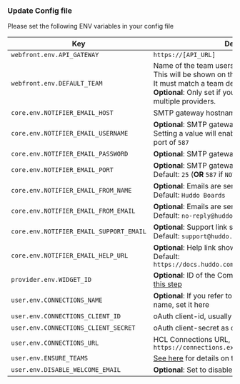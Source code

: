 ### Update Config file

Please set the following ENV variables in your config file

| Key                                     | Description                                                                                                                                                                                                                         |
| --------------------------------------- | ----------------------------------------------------------------------------------------------------------------------------------------------------------------------------------------------------------------------------------- |
| `webfront.env.API_GATEWAY`              | `https://[API_URL]`                                                                                                                                                                                                                 |
| `webfront.env.DEFAULT_TEAM`             | Name of the team users will primarily login with.</br>This will be shown on the login page.</br>It must match a team defined in `ENSURE_TEAMS` below )<br>**Optional**: Only set if you are authenticating with multiple providers. |
| `core.env.NOTIFIER_EMAIL_HOST`          | SMTP gateway hostname, ie `smtp.ethereal.com`                                                                                                                                                                                       |
| `core.env.NOTIFIER_EMAIL_USERNAME`      | **Optional**: SMTP gateway authentication.<br/>Setting a value will enable auth and use the default port of `587`                                                                                                                   |
| `core.env.NOTIFIER_EMAIL_PASSWORD`      | **Optional**: SMTP gateway authentication password                                                                                                                                                                                  |
| `core.env.NOTIFIER_EMAIL_PORT`          | **Optional**: SMTP gateway port. <br/>Default: `25` (**OR** `587` if `NOTIFIER_EMAIL_USERNAME` is set)                                                                                                                              |
| `core.env.NOTIFIER_EMAIL_FROM_NAME`     | **Optional**: Emails are sent from this name.<br/>Default: `Huddo Boards`                                                                                                                                                           |
| `core.env.NOTIFIER_EMAIL_FROM_EMAIL`    | **Optional**: Emails are sent from this email address.<br/>Default: `no-reply@huddo.com`                                                                                                                                      |
| `core.env.NOTIFIER_EMAIL_SUPPORT_EMAIL` | **Optional**: Support link shown in emails.<br/>Default: `support@huddo.com`                                                                                                                                                  |
| `core.env.NOTIFIER_EMAIL_HELP_URL`      | **Optional**: Help link shown in new user welcome email.<br/>Default: `https://docs.huddo.com/boards/howto/knowledgebase/`                                                                                                      |
| `provider.env.WIDGET_ID`                | **Optional**: ID of the Community widget configured in [this step](/boards/connections/widgets-on-prem/#community-widget)                                                                                                           |
| `user.env.CONNECTIONS_NAME`             | **Optional**: If you refer to 'Connections' by another name, set it here                                                                                                                                                            |
| `user.env.CONNECTIONS_CLIENT_ID`        | oAuth client-id, usually `kudosboards`                                                                                                                                                                                              |
| `user.env.CONNECTIONS_CLIENT_SECRET`    | oAuth client-secret as configured in [this step](/boards/connections/auth-on-prem/)                                                                                                                                                 |
| `user.env.CONNECTIONS_URL`              | HCL Connections URL, ie `https://connections.example.com`                                                                                                                                                                           |
| `user.env.ENSURE_TEAMS`                 | [See here](/boards/env/teams/) for details on the values available                                                                                                                                                                  |
| `user.env.DISABLE_WELCOME_EMAIL`        | **Optional**: Set to disable welcome emails for users                                                                                                                                                                  |
